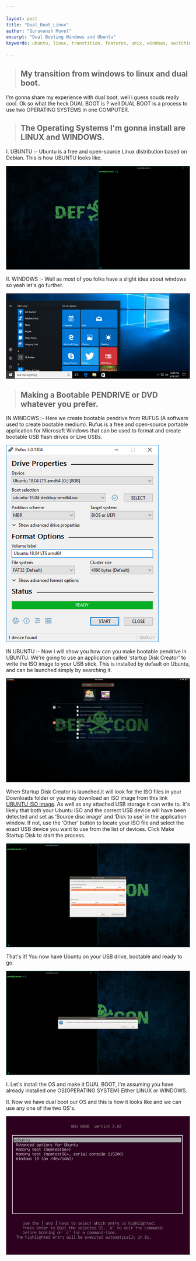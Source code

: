 ```yaml
---

layout:	post
title: "Dual_Boot_Linux"
author: "Guruvansh Muvel"
excerpt: "Dual Booting Windows and Ubuntu"
keywords: ubuntu, linux, transtition, features, unix, windows, switching, comparison

---
```



> ## My transition from windows to linux and dual boot.

I'm gonna share my experience with dual boot, well i guess souds really cool.
Ok so what the heck DUAL BOOT is ? well DUAL BOOT is a process to use two OPERATING SYSTEMS in one COMPUTER.

> ## The Operating Systems I'm gonna install are LINUX and WINDOWS.


I. UBUNTU :- Ubuntu is a free and open-source Linux distribution based on Debian.
This is how UBUNTU looks like.

![A screenshot of my laptop](/assets/images/Shifting-to-Ubuntu/ubuntu.png) 

II. WINDOWS :- Well as most of you folks have a slight idea about windows so yeah let's go further.

![A screenshot of my laptop](/assets/images/Shifting-to-Ubuntu/windows.png)

> ## Making a Bootable PENDRIVE or DVD whatever you prefer.
IN WINDOWS :- Here we create bootable pendrive from RUFUS (A software used to create bootable medium).
Rufus is a free and open-source portable application for Microsoft Windows that can be used to format and create bootable USB flash drives or Live USBs.

![A screenshot of my laptop](/assets/images/Shifting-to-Ubuntu/rufus_en.png)

IN UBUNTU :- Now i will show you how can you make bootable pendrive in UBUNTU.
We're going to use an application called 'startup Disk Creator' to write the ISO image to your USB stick.
This is installed by default on Ubuntu, and can be launched simply by searching it.

![A screenshot of my laptop](/assets/images/Shifting-to-Ubuntu/startup.png)

When Startup Disk Creator is launched,it will look for the ISO files in your Downloads folder or you may download
an ISO image from this link [UBUNTU ISO image](https://ubuntu.com/#download). As well as any attached USB storage it can write to.
It's likely that both your Ubuntu ISO and the correct USB device will have been detected and set as ‘Source disc image' and ‘Disk to use' in the application window. If not, use the ‘Other' button to locate your ISO file and select the exact USB device you want to use from the list of devices.
Click Make Startup Disk to start the process.

![A screenshot of my laptop](/assets/images/Shifting-to-Ubuntu/openstartup.png)

That's it! You now have Ubuntu on your USB drive, bootable and ready to go.

![A screenshot of my laptop](/assets/images/Shifting-to-Ubuntu/confirm.png)

I. Let's install the OS and make it DUAL BOOT, i'm assuming you have already installed one OS(OPERATING SYSTEM) Either LINUX or WINDOWS.

II. Now we have dual boot our OS and this is how it looks like and we can use any one of the two OS's.

![A screenshot of my laptop](/assets/images/Shifting-to-Ubuntu/dual_boot.png)
